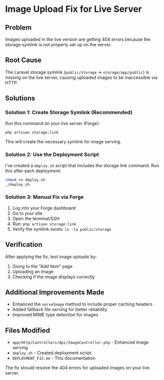 # Image Upload Fix for Live Server

## Problem
Images uploaded in the live version are getting 404 errors because the storage symlink is not properly set up on the server.

## Root Cause
The Laravel storage symlink (`public/storage` → `storage/app/public`) is missing on the live server, causing uploaded images to be inaccessible via HTTP.

## Solutions

### Solution 1: Create Storage Symlink (Recommended)
Run this command on your live server (Forge):

```bash
php artisan storage:link
```

This will create the necessary symlink for image serving.

### Solution 2: Use the Deployment Script
I've created a `deploy.sh` script that includes the storage link command. Run this after each deployment:

```bash
chmod +x deploy.sh
./deploy.sh
```

### Solution 3: Manual Fix via Forge
1. Log into your Forge dashboard
2. Go to your site
3. Open the terminal/SSH
4. Run: `php artisan storage:link`
5. Verify the symlink exists: `ls -la public/storage`

## Verification
After applying the fix, test image uploads by:
1. Going to the "Add Item" page
2. Uploading an image
3. Checking if the image displays correctly

## Additional Improvements Made
- Enhanced the `serveImage` method to include proper caching headers
- Added fallback file serving for better reliability
- Improved MIME type detection for images

## Files Modified
- `app/Http/Controllers/Api/ImageController.php` - Enhanced image serving
- `deploy.sh` - Created deployment script
- `DEPLOYMENT_FIX.md` - This documentation

The fix should resolve the 404 errors for uploaded images on your live server.

